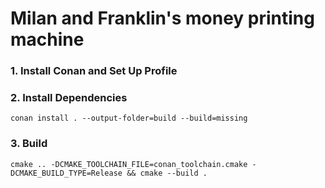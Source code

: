 # Milan and Franklin's money printing machine

### 1. Install Conan and Set Up Profile
### 2. Install Dependencies
```
conan install . --output-folder=build --build=missing
```
### 3. Build
```
cmake .. -DCMAKE_TOOLCHAIN_FILE=conan_toolchain.cmake -DCMAKE_BUILD_TYPE=Release && cmake --build .
```
